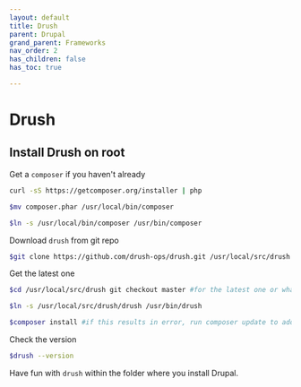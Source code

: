 ```yaml
---
layout: default
title: Drush
parent: Drupal
grand_parent: Frameworks
nav_order: 2
has_children: false
has_toc: true

---
```


# Drush

## Install Drush on root

Get a `composer` if you haven't already
```bash
curl -sS https://getcomposer.org/installer | php
```
```bash
$mv composer.phar /usr/local/bin/composer
```
```bash
$ln -s /usr/local/bin/composer /usr/bin/composer
```
Download `drush` from git repo
```bash
$git clone https://github.com/drush-ops/drush.git /usr/local/src/drush
```
Get the latest one
```bash
$cd /usr/local/src/drush git checkout master #for the latest one or whatever version you want
```

```bash
$ln -s /usr/local/src/drush/drush /usr/bin/drush
```
```bash
$composer install #if this results in error, run composer update to add the dependencies
```

Check the version

```bash
$drush --version 
```
Have fun with `drush` within the folder where you install Drupal.

